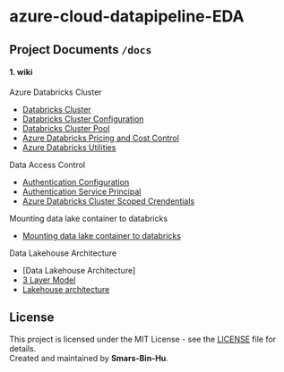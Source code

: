 # azure-cloud-datapipeline-EDA

## Project Documents `/docs`

#### 1. wiki

Azure Databricks Cluster

- [Databricks Cluster](./docs/doc/wiki/databricks-cluster.md)
- [Databricks Cluster Configuration](./docs/doc/wiki/databricks-cluster-configuration.md)
- [Databricks Cluster Pool](./docs/doc/wiki/azure-databricks-cluster-pool.md)
- [Azure Databricks Pricing and Cost Control](./docs/doc/wiki/azure-databricks-pricing-calc.md)
- [Azure Databricks Utilities](./docs/doc/wiki/databricks-utilities.md)

Data Access Control

- [Authentication Configuration](./docs/doc/wiki/azure-databricks-authentication-configuration.md)
- [Authentication Service Principal](./docs/doc/wiki/azure-databricks-authentication-service-principal.md)
- [Azure Databricks Cluster Scoped Crendentials](./docs/doc/wiki/azure-databricks-cluster-scoped-credentials.md)

Mounting data lake container to databricks

- [Mounting data lake container to databricks](./docs/doc/wiki/mounting-data-lake-container-to-databricks.md)

Data Lakehouse Architecture

- [Data Lakehouse Architecture]
- [3 Layer Model](./docs/doc/wiki/lakehouse-3-layers-model.md)
- [Lakehouse architecture](./docs/doc/wiki/solution-architecture.md)

## License

This project is licensed under the MIT License - see the [LICENSE](./LICENSE) file for details.  
Created and maintained by **Smars-Bin-Hu**.
